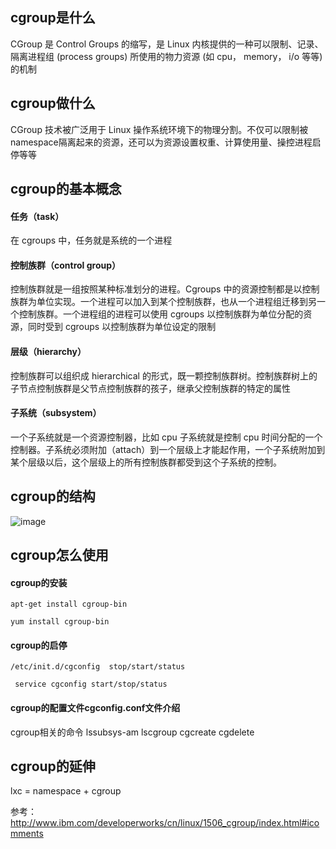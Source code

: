 ## cgroup是什么
CGroup 是 Control Groups 的缩写，是 Linux 内核提供的一种可以限制、记录、隔离进程组 (process groups) 所使用的物力资源 (如 cpu， memory， i/o 等等) 的机制



## cgroup做什么
CGroup 技术被广泛用于 Linux 操作系统环境下的物理分割。不仅可以限制被namespace隔离起来的资源，还可以为资源设置权重、计算使用量、操控进程启停等等

## cgroup的基本概念
#### 任务（task）

在 cgroups 中，任务就是系统的一个进程

#### 控制族群（control group）
控制族群就是一组按照某种标准划分的进程。Cgroups 中的资源控制都是以控制族群为单位实现。一个进程可以加入到某个控制族群，也从一个进程组迁移到另一个控制族群。一个进程组的进程可以使用 cgroups 以控制族群为单位分配的资源，同时受到 cgroups 以控制族群为单位设定的限制


#### 层级（hierarchy）

控制族群可以组织成 hierarchical 的形式，既一颗控制族群树。控制族群树上的子节点控制族群是父节点控制族群的孩子，继承父控制族群的特定的属性

#### 子系统（subsystem）

一个子系统就是一个资源控制器，比如 cpu 子系统就是控制 cpu 时间分配的一个控制器。子系统必须附加（attach）到一个层级上才能起作用，一个子系统附加到某个层级以后，这个层级上的所有控制族群都受到这个子系统的控制。

## cgroup的结构

![image](http://img.my.csdn.net/uploads/201301/06/1357473137_3160.JPG)

## cgroup怎么使用

#### cgroup的安装

```
apt-get install cgroup-bin
```


```
yum install cgroup-bin
```

#### cgroup的启停

```
/etc/init.d/cgconfig  stop/start/status
```

```
 service cgconfig start/stop/status
```
#### cgroup的配置文件cgconfig.conf文件介绍


cgroup相关的命令
lssubsys-am
lscgroup
cgcreate
cgdelete



## cgroup的延伸
lxc = namespace + cgroup



参考：
http://www.ibm.com/developerworks/cn/linux/1506_cgroup/index.html#icomments